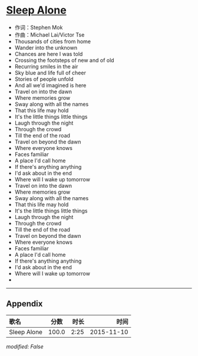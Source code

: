 # [Sleep Alone](https://music.163.com/song?id=36539010)

* 作词：Stephen Mok
* 作曲：Michael Lai/Victor Tse
* Thousands of cities from home
* Wander into the unknown
* Chances are here I was told
* Crossing the footsteps of new and of old
* Recurring smiles in the air
* Sky blue and life full of cheer
* Stories of people unfold
* And all we'd imagined is here
* Travel on into the dawn
* Where memories grow
* Sway along with all the names
* That this life may hold
* It's the little things little things
* Laugh through the night
* Through the crowd
* Till the end of the road
* Travel on beyond the dawn
* Where everyone knows
* Faces familiar
* A place I'd call home
* If there's anything anything
* I'd ask about in the end
* Where will I wake up tomorrow
* Travel on into the dawn
* Where memories grow
* Sway along with all the names
* That this life may hold
* It's the little things little things
* Laugh through the night
* Through the crowd
* Till the end of the road
* Travel on beyond the dawn
* Where everyone knows
* Faces familiar
* A place I'd call home
* If there's anything anything
* I'd ask about in the end
* Where will I wake up tomorrow
* 


---

## Appendix

|歌名|分数|时长|时间|
|:---|:---:|---:|---:|
|Sleep Alone|100.0|2:25|2015-11-10

*modified: False*